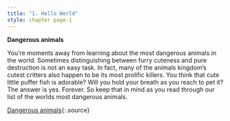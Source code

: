 ```yaml
---
title: "1. Hello World"
style: chapter page-1
---
```


**Dangerous animals**

You’re moments away from learning about the most dangerous animals in the world. Sometimes distinguishing between furry cuteness and pure destruction is not an easy task. In fact, many of the animals kingdom’s cutest critters also happen to be its most prolific killers. You think that cute little puffer fish is adorable? Will you hold your breath as you reach to pet it? The answer is yes. Forever. So keep that in mind as you read through our list of the worlds most dangerous animals.

[Dangerous animals](http://list25.com/the-25-most-dangerous-animals-in-the-world/){:.source}

